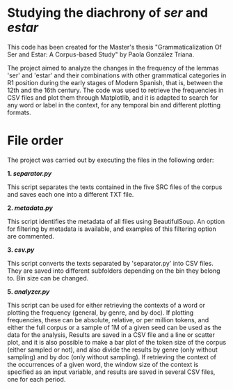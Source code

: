 # Studying the diachrony of *ser* and *estar*
This code has been created for the Master's thesis "Grammaticalization Of Ser and Estar: A Corpus-based Study" by Paola González Triana.

The project aimed to analyze the changes in the frequency of the lemmas 'ser' and 'estar' and their combinations with other grammatical categories in R1 position during the early stages of Modern Spanish, that is, between the 12th and the 16th century. The code was used to retrieve the frequencies in CSV files and plot them through Matplotlib, and it is adapted to search for any word or label in the context, for any temporal bin and different plotting formats.

# File order

The project was carried out by executing the files in the following order:

__1. *separator.py*__

This script separates the texts contained in the five SRC files of the corpus and saves each one into a different TXT file.

__2. *metadata.py*__

This script identifies the metadata of all files using BeautifulSoup. An option for filtering by metadata is available, and examples of this filtering option are commented.

__3. *csv.py*__

This script converts the texts separated by 'separator.py' into CSV files. They are saved into different subfolders depending on the bin they belong to. Bin size can be changed.

__5. *analyzer.py*__

This script can be used for either retrieving the contexts of a word or plotting the frequency (general, by genre, and by doc). If plotting frequencies, these can be absolute, relative, or per million tokens, and either the full corpus or a sample of 1M of a given seed can be used as the data for the analysis, Results are saved in a CSV file and a line or scatter plot, and it is also possible to make a bar plot of the token size of the corpus (either sampled or not), and also divide the results by genre (only without sampling) and by doc (only without sampling). If retrieving the context of the occurrences of a given word, the window size of the context is specified as an input variable, and results are saved in several CSV files, one for each period.
